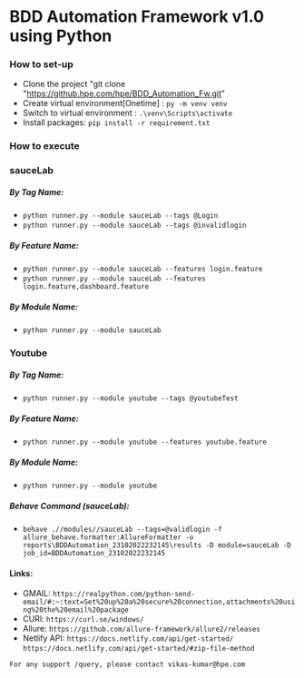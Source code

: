 # BDD Automation Framework v1.0 using Python

### How to set-up
- Clone the project "git clone "https://github.hpe.com/hpe/BDD_Automation_Fw.git"
- Create virtual environment[Onetime] : `py -m venv venv`
- Switch to virtual environment       : `.\venv\Scripts\activate`
- Install packages: `pip install -r requirement.txt`


### How to execute

### sauceLab

##### By Tag Name:
- `python runner.py --module sauceLab --tags @Login`
- `python runner.py --module sauceLab --tags @invalidlogin`

##### By Feature Name:
- `python runner.py --module sauceLab --features login.feature`
- `python runner.py --module sauceLab --features login.feature,dashboard.feature`

##### By Module Name:
- `python runner.py --module sauceLab`


### Youtube

##### By Tag Name:
- `python runner.py --module youtube --tags @youtubeTest`

##### By Feature Name:
- `python runner.py --module youtube --features youtube.feature`

##### By Module Name:
- `python runner.py --module youtube`




 ##### Behave Command (sauceLab):


- `behave .//modules//sauceLab --tags=@validlogin -f allure_behave.formatter:AllureFormatter -o
  reports\BDDAutomation_23102022232145\results -D
  module=sauceLab -D job_id=BDDAutomation_23102022232145`

#### Links:

- GMAIL: `https://realpython.com/python-send-email/#:~:text=Set%20up%20a%20secure%20connection,attachments%20using%20the%20email%20package`
- CURl: `https://curl.se/windows/`
- Allure: `https://github.com/allure-framework/allure2/releases`
- Netlify API: `https://docs.netlify.com/api/get-started/`
               `https://docs.netlify.com/api/get-started/#zip-file-method`



`For any support /query, please contact vikas-kumar@hpe.com`